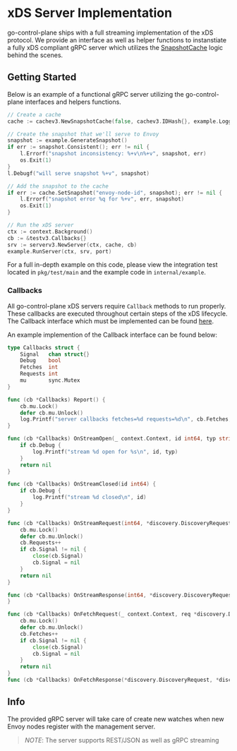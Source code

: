 # xDS Server Implementation

go-control-plane ships with a full streaming implementation of the xDS protocol. We provide an interface as well as helper functions to instanstiate a fully xDS compliant gRPC server which utilizes the [SnapshotCache](Snapshot.md) logic behind the scenes.

## Getting Started

Below is an example of a functional gRPC server utilizing the go-control-plane interfaces and helpers functions.

```go
// Create a cache
cache := cachev3.NewSnapshotCache(false, cachev3.IDHash{}, example.Logger{})

// Create the snapshot that we'll serve to Envoy
snapshot := example.GenerateSnapshot()
if err := snapshot.Consistent(); err != nil {
    l.Errorf("snapshot inconsistency: %+v\n%+v", snapshot, err)
    os.Exit(1)
}
l.Debugf("will serve snapshot %+v", snapshot)

// Add the snapshot to the cache
if err := cache.SetSnapshot("envoy-node-id", snapshot); err != nil {
    l.Errorf("snapshot error %q for %+v", err, snapshot)
    os.Exit(1)
}

// Run the xDS server
ctx := context.Background()
cb := &testv3.Callbacks{}
srv := serverv3.NewServer(ctx, cache, cb)
example.RunServer(ctx, srv, port)
```

For a full in-depth example on this code, please view the integration test located in `pkg/test/main` and the example code in `internal/example`.

### Callbacks

All go-control-plane xDS servers require `Callback` methods to run properly. These callbacks are executed throughout certain steps of the xDS lifecycle. The Callback interface which must be implemented can be found [here](https://godoc.org/github.com/envoyproxy/go-control-plane/pkg/server/v2#Callbacks).

An example implemention of the Callback interface can be found below:
```go
type Callbacks struct {
	Signal   chan struct{}
	Debug    bool
	Fetches  int
	Requests int
	mu       sync.Mutex
}

func (cb *Callbacks) Report() {
	cb.mu.Lock()
	defer cb.mu.Unlock()
	log.Printf("server callbacks fetches=%d requests=%d\n", cb.Fetches, cb.Requests)
}

func (cb *Callbacks) OnStreamOpen(_ context.Context, id int64, typ string) error {
	if cb.Debug {
		log.Printf("stream %d open for %s\n", id, typ)
	}
	return nil
}

func (cb *Callbacks) OnStreamClosed(id int64) {
	if cb.Debug {
		log.Printf("stream %d closed\n", id)
	}
}

func (cb *Callbacks) OnStreamRequest(int64, *discovery.DiscoveryRequest) error {
	cb.mu.Lock()
	defer cb.mu.Unlock()
	cb.Requests++
	if cb.Signal != nil {
		close(cb.Signal)
		cb.Signal = nil
	}
	return nil
}

func (cb *Callbacks) OnStreamResponse(int64, *discovery.DiscoveryRequest, *discovery.DiscoveryResponse) {
}

func (cb *Callbacks) OnFetchRequest(_ context.Context, req *discovery.DiscoveryRequest) error {
	cb.mu.Lock()
	defer cb.mu.Unlock()
	cb.Fetches++
	if cb.Signal != nil {
		close(cb.Signal)
		cb.Signal = nil
	}
	return nil
}
func (cb *Callbacks) OnFetchResponse(*discovery.DiscoveryRequest, *discovery.DiscoveryResponse) {}
```

## Info

The provided gRPC server will take care of create new watches when new Envoy nodes register with the management server.

> *NOTE*: The server supports REST/JSON as well as gRPC streaming

